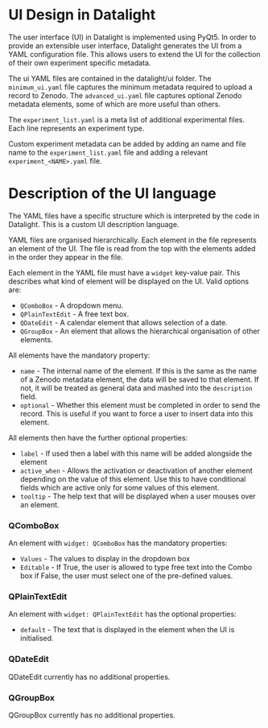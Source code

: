 # UI Design in Datalight

The user interface (UI) in Datalight is implemented using PyQt5.
In order to provide an extensible user interface, Datalight generates the 
UI from a YAML configuration file. This allows users to extend the UI for 
the collection of their own experiment specific metadata.

The ui YAML files are contained in the datalight/ui folder. The `minimum_ui.yaml` 
file captures the minimum metadata required to upload a record to Zenodo. The 
`advanced_ui.yaml` file captures optional Zenodo metadata elements, some of which are
more useful than others.

The `experiment_list.yaml` is a meta list of additional experimental files. Each line
represents an experiment type.

Custom experiment metadata can be added by adding an name and file name to the
 `experiment_list.yaml` file and adding a relevant `experiment_<NAME>.yaml` file.
 
# Description of the UI language

The YAML files have a specific structure which is interpreted by the code in Datalight.
This is a custom UI description language.

YAML files are organised hierarchically. Each element in the file represents an element
of the UI. The file is read from the top with the elements added in the 
order they appear in the file.

Each element in the YAML file must have a `widget` key-value pair. This describes what
kind of element will be displayed on the UI. Valid options are:
* `QComboBox` - A dropdown menu.
* `QPlainTextEdit` - A free text box.
* `QDateEdit` - A calendar element that allows selection of a date.
* `QGroupBox` - An element that allows the hierarchical organisation of other elements.

All elements have the mandatory property:
* `name` - The internal name of the element. If this is the same as the name of a
Zenodo metadata element, the data will be saved to that element. If not, it will be 
treated as general data and mashed into the `description` field.
* `optional` - Whether this element must be completed in order to send the 
record. This is useful if you want to force a user to insert data into this element.

All elements then have the further optional properties:
* `label` - If used then a label with this name will be added alongside the element
* `active_when` - Allows the activation or deactivation of another element depending on
the value of this element. Use this to have conditional fields which are active only
for some values of this element.
* `tooltip` - The help text that will be displayed when a user mouses over an element.

### QComboBox
An element with `widget: QComboBox` has the mandatory properties:
* `Values` - The values to display in the dropdown box
* `Editable` - If True, the user is allowed to type free text into the Combo box
if False, the user must select one of the pre-defined values.

### QPlainTextEdit
An element with `widget: QPlainTextEdit` has the optional properties:
* `default` - The text that is displayed in the element when the UI is initialised.

### QDateEdit
QDateEdit currently has no additional properties.

### QGroupBox
QGroupBox currently has no additional properties.
